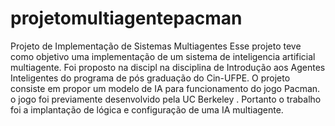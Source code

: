 # projetomultiagentepacman
Projeto de Implementação de Sistemas Multiagentes
Esse projeto teve como objetivo uma implementação de um sistema de inteligencia artificial multiagente.
Foi proposto na discipl na disciplina de  Introdução aos Agentes  Inteligentes do programa de pós graduação do Cin-UFPE.
O projeto consiste em propor um modelo de IA para funcionamento do jogo Pacman. o jogo foi previamente desenvolvido pela  UC Berkeley . Portanto  o trabalho foi a implantação de  lógica e  configuração de  uma IA multiagente.
